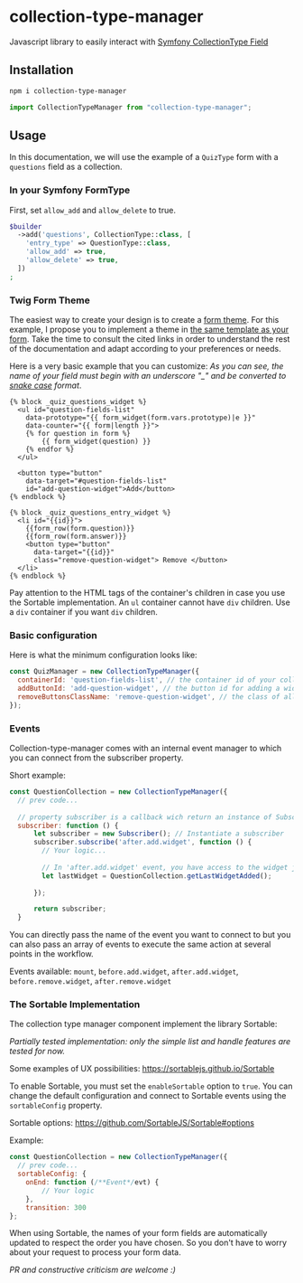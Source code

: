 # collection-type-manager

Javascript library to easily interact with [Symfony CollectionType Field](https://symfony.com/doc/current/reference/forms/types/collection.html#adding-and-removing-items) 

## Installation
```bash
npm i collection-type-manager
```
```js
import CollectionTypeManager from "collection-type-manager";
```
## Usage
In this documentation, we will use the example of a `QuizType` form with a `questions` field as a collection.

### In your Symfony FormType
First, set `allow_add` and `allow_delete` to true.
```php
$builder  
  ->add('questions', CollectionType::class, [  
    'entry_type' => QuestionType::class,  
    'allow_add' => true,  
    'allow_delete' => true,  
  ])  
;
```
### Twig Form Theme
The easiest way to create your design is to create a [form theme](https://symfony.com/doc/current/form/form_themes.html). For this example, I propose you to implement a theme in [the same template as your form](https://symfony.com/doc/current/form/form_themes.html#creating-a-form-theme-in-the-same-template-as-the-form). 
Take the time to consult the cited links in order to understand the rest of the documentation and adapt according to your preferences or needs.

Here is a very basic example that you can customize:
*As you can see, the name of your field must begin with an underscore "_" and be converted to [snake case](https://en.wikipedia.org/wiki/Snake_case) format*.

```twig
{% block _quiz_questions_widget %}  
  <ul id="question-fields-list" 
    data-prototype="{{ form_widget(form.vars.prototype)|e }}" 
    data-counter="{{ form|length }}">  
    {% for question in form %}  
        {{ form_widget(question) }}  
    {% endfor %}  
  </ul>  
    
  <button type="button" 
    data-target="#question-fields-list" 
    id="add-question-widget">Add</button>  
{% endblock %}  
  
{% block _quiz_questions_entry_widget %}  
  <li id="{{id}}">  
    {{form_row(form.question)}} 
    {{form_row(form.answer)}} 
    <button type="button" 
      data-target="{{id}}" 
      class="remove-question-widget"> Remove </button>  
  </li>
{% endblock %}
```
Pay attention to the HTML tags of the container's children in case you use the Sortable implementation. 
An `ul` container cannot have `div` children. Use a `div` container if you want `div` children.

### Basic configuration
Here is what the minimum configuration looks like:
```js
const QuizManager = new CollectionTypeManager({  
  containerId: 'question-fields-list', // the container id of your collection
  addButtonId: 'add-question-widget', // the button id for adding a widget
  removeButtonsClassName: 'remove-question-widget', // the class of all the remove buttons
});
```
### Events
Collection-type-manager comes with an internal event manager to which you can connect from the subscriber property.

Short example:
```js
const QuestionCollection = new CollectionTypeManager({
  // prev code...
  
  // property subscriber is a callback wich return an instance of Subscriber
  subscriber: function () {
      let subscriber = new Subscriber(); // Instantiate a subscriber
      subscriber.subscribe('after.add.widget', function () {
        // Your logic...
        
        // In 'after.add.widget' event, you have access to the widget just added
        let lastWidget = QuestionCollection.getLastWidgetAdded();
        
      });

      return subscriber;
  }
```
You can directly pass the name of the event you want to connect to but you can also pass an array of events 
to execute the same action at several points in the workflow.

Events available: `mount`, `before.add.widget`, `after.add.widget`, `before.remove.widget`, `after.remove.widget`

### The Sortable Implementation
The collection type manager component implement the library Sortable:

*Partially tested implementation: only the simple list and handle features are tested for now.*

Some examples of UX possibilities: https://sortablejs.github.io/Sortable


To enable Sortable, you must set the `enableSortable` option to `true`. 
You can change the default configuration and connect to Sortable events using the `sortableConfig` property.

Sortable options: https://github.com/SortableJS/Sortable#options

Example:
```js
const QuestionCollection = new CollectionTypeManager({
  // prev code...
  sortableConfig: {  
    onEnd: function (/**Event*/evt) {  
        // Your logic
    },
    transition: 300
};
```
When using Sortable, the names of your form fields are automatically updated to respect the order you have chosen. So you don't have to worry about your request to process your form data.

*PR and constructive criticism are welcome :)*